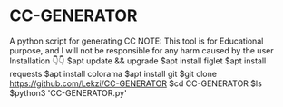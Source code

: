 # CC-GENERATOR
A python script for generating CC
NOTE: This tool is for Educational purpose, and I will not be responsible for any harm caused by the user
Installation 👇👇
$apt update && upgrade
$apt install figlet
$apt install requests
$apt install colorama
$apt install git
$git clone https://github.com/Lekzi/CC-GENERATOR
$cd CC-GENERATOR
$ls
$python3 'CC-GENERATOR.py'
